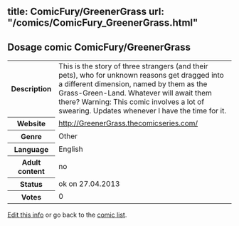 title: ComicFury/GreenerGrass
url: "/comics/ComicFury_GreenerGrass.html"
---
Dosage comic ComicFury/GreenerGrass
-----------------------------------------

<p id="msg"></p>
<script type="text/javascript">
if (window.location.search === '?edit_info_mail=sent_ok') {
  var elem = document.getElementById("msg");
  elem.innerHTML = 'Edited information sucessfully sent.';
  elem.className = 'ok';
}
</script>
<table class="comicinfo">
<tr>
<th>Description</th><td>This is the story of three strangers (and their pets), who for unknown reasons get dragged into a different dimension, named by them as the Grass-Green-Land. Whatever will await them there? Warning: This comic involves a lot of swearing. Updates whenever I have the time for it.</td>
</tr>
<tr>
<th>Website</th><td><a href="http://GreenerGrass.thecomicseries.com/">http://GreenerGrass.thecomicseries.com/</a></td>
</tr>
<tr>
<th>Genre</th><td>Other</td>
</tr>
<tr>
<th>Language</th><td>English</td>
</tr>
<tr>
<th>Adult content</th><td>no</td>
</tr>
<tr>
<th>Status</th><td>ok on 27.04.2013</td>
</tr>
<tr>
<th>Votes</th><td>0</td>
</tr>
</table>

[Edit this info](ComicFury_GreenerGrass_edit.html) or go back to the [comic list](../comic-index.html).
